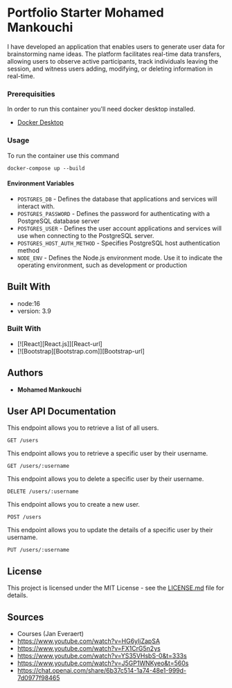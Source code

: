 # Portfolio Starter Mohamed Mankouchi

I have developed an application that enables users to generate user data for brainstorming name ideas. The platform facilitates real-time data transfers, allowing users to observe active participants, track individuals leaving the session, and witness users adding, modifying, or deleting information in real-time.


### Prerequisities


In order to run this container you'll need docker desktop installed.

* [Docker Desktop](https://www.docker.com/products/docker-desktop/)

### Usage


To run the container use this command
```shell
docker-compose up --build
```


#### Environment Variables

* `POSTGRES_DB` - Defines the database that applications and services will interact with.
* `POSTGRES_PASSWORD` - Defines the password for authenticating with a PostgreSQL database server
* `POSTGRES_USER` - Defines the user account applications and services will use when connecting to the PostgreSQL server.
* `POSTGRES_HOST_AUTH_METHOD` - Specifies PostgreSQL host authentication method
* `NODE_ENV` - Defines the Node.js environment mode. Use it to indicate the operating environment, such as development or production


## Built With

* node:16
* version: 3.9

### Built With
* [![React][React.js]][React-url]
* [![Bootstrap][Bootstrap.com]][Bootstrap-url]

## Authors

* **Mohamed Mankouchi** 


## User API Documentation

This endpoint allows you to retrieve a list of all users.
```shell
GET /users
```

This endpoint allows you to retrieve a specific user by their username.

```shell
GET /users/:username
```

This endpoint allows you to delete a specific user by their username.

```shell
DELETE /users/:username
```

This endpoint allows you to create a new user.
```shell
POST /users
```

This endpoint allows you to update the details of a specific user by their username.

```shell
PUT /users/:username
```


## License

This project is licensed under the MIT License - see the [LICENSE.md](LICENSE.md) file for details.

## Sources
* Courses (Jan Everaert)
* https://www.youtube.com/watch?v=HG6yIjZapSA
* https://www.youtube.com/watch?v=FX1CrG5n2ys
* https://www.youtube.com/watch?v=YS35VHsbS-0&t=333s
* https://www.youtube.com/watch?v=J5GP1WNKyeo&t=560s
* https://chat.openai.com/share/6b37c514-1a74-48e1-999d-7d0977f98465
